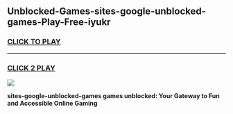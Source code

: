 
## Unblocked-Games-sites-google-unblocked-games-Play-Free-iyukr
<h3>
<a href="https://premium76.site?title=sites-google-unblocked-games&ref=10A">CLICK TO PLAY</a></h3>
<hr>

<h3>
<a href="https://premium76.site?title=sites-google-unblocked-games&ref=10A">CLICK 2 PLAY</a>
  
</h3>

<a href="https://premium76.site?title=sites-google-unblocked-games&ref=10A"><img src="https://clearcache.store/games.png"></a>


**sites-google-unblocked-games games unblocked: Your Gateway to Fun and Accessible Online Gaming**
